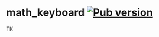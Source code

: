 # math_keyboard [![Pub version](https://img.shields.io/pub/v/math_keyboard.svg)](https://pub.dev/packages/math_keyboard)

TK
